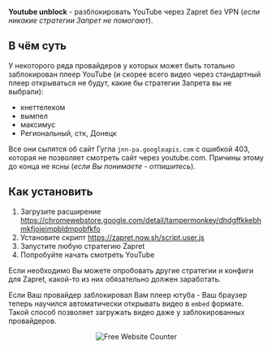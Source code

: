 **Youtube unblock** - разблокировать YouTube через Zapret без VPN (_если никакие стратегии Запрет не помогают_).

## В чём суть
У некоторого ряда провайдеров у которых может быть тотально заблокирован плеер YouTube (и скорее всего видео через стандартный плеер открываться не будут, какие бы стратегии Запрета вы не выбрали):
- кнеттелеком
- вымпел
- максимус
- Региональный, стк, Донецк

Все они сыпятся об сайт Гугла `jnn-pa.googleapis.com` с ошибкой 403, которая не позволяет смотреть сайт через youtube.com. Причины этому до конца не ясны (_если Вы понимаете - отпишитесь_).

## Как установить
1. Загрузите расширение https://chromewebstore.google.com/detail/tampermonkey/dhdgffkkebhmkfjojejmpbldmpobfkfo
2. Установите скрипт https://zapret.now.sh/script.user.js
3. Запустите любую стратегию Zapret
4. Попробуйте начать смотреть YouTube

Если необходимо Вы можете опробовать другие стратегии и конфиги для Zapret, какой-то из них обязательно должен заработать. 

Если Ваш провайдер заблокировал Вам плеер ютуба - Ваш браузер теперь научился автоматически открывать видео в `embed` формате. Такой способ позволяет загружать видео даже у заблокированных провайдеров.

<div align='center'><img src='https://www.websitecounterfree.com/c.php?d=9&id=64531&s=1' border='0' alt='Free Website Counter'><br / ></div>



